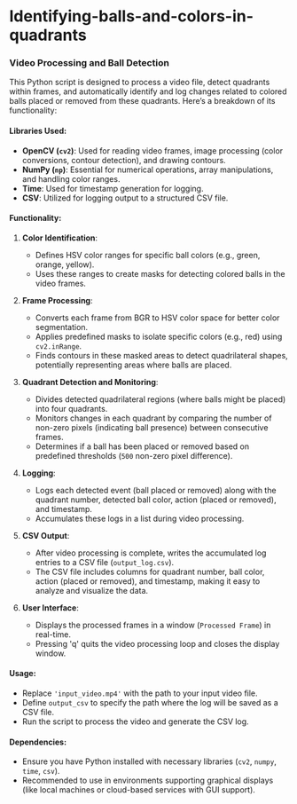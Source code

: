 # Identifying-balls-and-colors-in-quadrants

### Video Processing and Ball Detection

This Python script is designed to process a video file, detect quadrants within frames, and automatically identify and log changes related to colored balls placed or removed from these quadrants. Here’s a breakdown of its functionality:

#### Libraries Used:
- **OpenCV (`cv2`)**: Used for reading video frames, image processing (color conversions, contour detection), and drawing contours.
- **NumPy (`np`)**: Essential for numerical operations, array manipulations, and handling color ranges.
- **Time**: Used for timestamp generation for logging.
- **CSV**: Utilized for logging output to a structured CSV file.

#### Functionality:
1. **Color Identification**: 
   - Defines HSV color ranges for specific ball colors (e.g., green, orange, yellow).
   - Uses these ranges to create masks for detecting colored balls in the video frames.

2. **Frame Processing**:
   - Converts each frame from BGR to HSV color space for better color segmentation.
   - Applies predefined masks to isolate specific colors (e.g., red) using `cv2.inRange`.
   - Finds contours in these masked areas to detect quadrilateral shapes, potentially representing areas where balls are placed.

3. **Quadrant Detection and Monitoring**:
   - Divides detected quadrilateral regions (where balls might be placed) into four quadrants.
   - Monitors changes in each quadrant by comparing the number of non-zero pixels (indicating ball presence) between consecutive frames.
   - Determines if a ball has been placed or removed based on predefined thresholds (`500` non-zero pixel difference).

4. **Logging**:
   - Logs each detected event (ball placed or removed) along with the quadrant number, detected ball color, action (placed or removed), and timestamp.
   - Accumulates these logs in a list during video processing.

5. **CSV Output**:
   - After video processing is complete, writes the accumulated log entries to a CSV file (`output_log.csv`).
   - The CSV file includes columns for quadrant number, ball color, action (placed or removed), and timestamp, making it easy to analyze and visualize the data.

6. **User Interface**:
   - Displays the processed frames in a window (`Processed Frame`) in real-time.
   - Pressing 'q' quits the video processing loop and closes the display window.

#### Usage:
- Replace `'input_video.mp4'` with the path to your input video file.
- Define `output_csv` to specify the path where the log will be saved as a CSV file.
- Run the script to process the video and generate the CSV log.

#### Dependencies:
- Ensure you have Python installed with necessary libraries (`cv2`, `numpy`, `time`, `csv`).
- Recommended to use in environments supporting graphical displays (like local machines or cloud-based services with GUI support).

